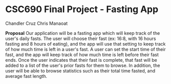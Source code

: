 # CSC690 Final Project - Fasting App

Chandler Cruz
Chris Manaoat

**Proposal**
Our application will be a fasting app which will keep track of the user's daily fasts. The user will choose their fast (ex: 16:8, with 16 hours fasting and 8 hours of eating), and the app will use that setting to keep track of how much time is left in a user's fast. 
A user can set the start time of their fast, and the app will keep track of how much time is left before their fast ends. Once the user indicates that their fast is complete, that fast will be added to a list of the user's prior fasts for them to browse. In addition, the user will be able to browse statistics such as their total time fasted, and average fast length.
